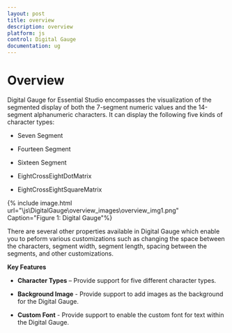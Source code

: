 ```yaml
---
layout: post
title: overview
description: overview
platform: js
control: Digital Gauge
documentation: ug
---
```


# Overview

Digital Gauge for Essential Studio encompasses the visualization of the segmented display of both the 7-segment numeric values and the 14-segment alphanumeric characters. It can display the following five kinds of character types:

* Seven Segment

* Fourteen Segment

* Sixteen Segment

* EightCrossEightDotMatrix

* EightCrossEightSquareMatrix

{% include image.html url="\js\DigitalGauge\overview_images\overview_img1.png" Caption="Figure 1: Digital Gauge"%}

There are several other properties available in Digital Gauge which enable you to peform various customizations such as changing the space between the characters, segment width, segment length, spacing between the segments, and other customizations.

**Key Features**

* **Character Types** – Provide support for five different character types.

* **Background Image** - Provide support to add images as the background for the Digital Gauge.

* **Custom Font** - Provide support to enable the custom font for text within the Digital Gauge.

